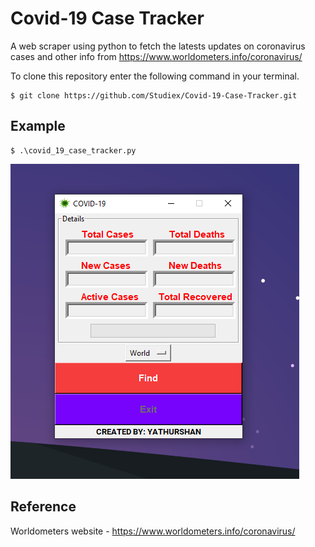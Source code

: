 # Covid-19 Case Tracker
A web scraper using python to fetch the latests updates on coronavirus cases and other info from https://www.worldometers.info/coronavirus/

To clone this repository enter the following command in your terminal.

    $ git clone https://github.com/Studiex/Covid-19-Case-Tracker.git

## Example

    $ .\covid_19_case_tracker.py
    
![](screenshot/example.png)

## Reference
Worldometers website - https://www.worldometers.info/coronavirus/
